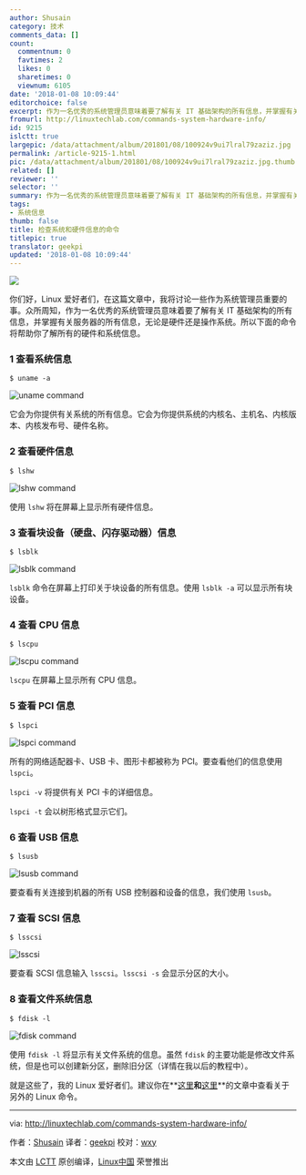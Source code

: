 ```yaml
---
author: Shusain
category: 技术
comments_data: []
count:
  commentnum: 0
  favtimes: 2
  likes: 0
  sharetimes: 0
  viewnum: 6105
date: '2018-01-08 10:09:44'
editorchoice: false
excerpt: 作为一名优秀的系统管理员意味着要了解有关 IT 基础架构的所有信息，并掌握有关服务器的所有信息，无论是硬件还是操作系统。
fromurl: http://linuxtechlab.com/commands-system-hardware-info/
id: 9215
islctt: true
largepic: /data/attachment/album/201801/08/100924v9ui7lral79zaziz.jpg
permalink: /article-9215-1.html
pic: /data/attachment/album/201801/08/100924v9ui7lral79zaziz.jpg.thumb.jpg
related: []
reviewer: ''
selector: ''
summary: 作为一名优秀的系统管理员意味着要了解有关 IT 基础架构的所有信息，并掌握有关服务器的所有信息，无论是硬件还是操作系统。
tags:
- 系统信息
thumb: false
title: 检查系统和硬件信息的命令
titlepic: true
translator: geekpi
updated: '2018-01-08 10:09:44'
---
```


![](/data/attachment/album/201801/08/100924v9ui7lral79zaziz.jpg)


你们好，Linux 爱好者们，在这篇文章中，我将讨论一些作为系统管理员重要的事。众所周知，作为一名优秀的系统管理员意味着要了解有关 IT 基础架构的所有信息，并掌握有关服务器的所有信息，无论是硬件还是操作系统。所以下面的命令将帮助你了解所有的硬件和系统信息。


### 1 查看系统信息



```
$ uname -a

```

![uname command](/data/attachment/album/201801/08/100946of4gipgbfvcc3gcb.jpg)


它会为你提供有关系统的所有信息。它会为你提供系统的内核名、主机名、内核版本、内核发布号、硬件名称。


### 2 查看硬件信息



```
$ lshw

```

![lshw command](/data/attachment/album/201801/08/100947q65dzsiidi78g6sh.jpg)


使用 `lshw` 将在屏幕上显示所有硬件信息。


### 3 查看块设备（硬盘、闪存驱动器）信息



```
$ lsblk

```

![lsblk command](/data/attachment/album/201801/08/100951k94z45tqlozrry8i.jpg)


`lsblk` 命令在屏幕上打印关于块设备的所有信息。使用 `lsblk -a` 可以显示所有块设备。


### 4 查看 CPU 信息



```
$ lscpu

```

![lscpu command](/data/attachment/album/201801/08/100951v1o9tzdocixcool9.jpg)


`lscpu` 在屏幕上显示所有 CPU 信息。


### 5 查看 PCI 信息



```
$ lspci

```

![lspci command](/data/attachment/album/201801/08/100952ks8trrw7t8aimq8p.jpg)


所有的网络适配器卡、USB 卡、图形卡都被称为 PCI。要查看他们的信息使用 `lspci`。


`lspci -v` 将提供有关 PCI 卡的详细信息。


`lspci -t` 会以树形格式显示它们。


### 6 查看 USB 信息



```
$ lsusb

```

![lsusb command](/data/attachment/album/201801/08/100952jore9do6bt6be092.jpg)


要查看有关连接到机器的所有 USB 控制器和设备的信息，我们使用 `lsusb`。


### 7 查看 SCSI 信息



```
$ lsscsi

```

![lsscsi](/data/attachment/album/201801/08/100953ovgnd7ddx44jnkd5.jpg)


要查看 SCSI 信息输入 `lsscsi`。`lsscsi -s` 会显示分区的大小。


### 8 查看文件系统信息



```
$ fdisk -l

```

![fdisk command](/data/attachment/album/201801/08/100954lypamuriztm6um06.jpg)


使用 `fdisk -l` 将显示有关文件系统的信息。虽然 `fdisk` 的主要功能是修改文件系统，但是也可以创建新分区，删除旧分区（详情在我以后的教程中）。


就是这些了，我的 Linux 爱好者们。建议你在**[这里](http://linuxtechlab.com/linux-commands-beginners-part-1/)**和**[这里](http://linuxtechlab.com/linux-commands-beginners-part-2/)**的文章中查看关于另外的 Linux 命令。




---


via: <http://linuxtechlab.com/commands-system-hardware-info/>


作者：[Shusain](http://linuxtechlab.com/author/shsuain/) 译者：[geekpi](https://github.com/geekpi) 校对：[wxy](https://github.com/wxy)


本文由 [LCTT](https://github.com/LCTT/TranslateProject) 原创编译，[Linux中国](https://linux.cn/) 荣誉推出